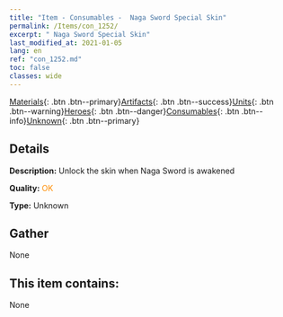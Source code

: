 ```yaml
---
title: "Item - Consumables -  Naga Sword Special Skin"
permalink: /Items/con_1252/
excerpt: " Naga Sword Special Skin"
last_modified_at: 2021-01-05
lang: en
ref: "con_1252.md"
toc: false
classes: wide
---
```

 [Materials](/Items/){: .btn .btn--primary}[Artifacts](/Items/Artifacts/){: .btn .btn--success}[Units](/Items/Units/){: .btn .btn--warning}[Heroes](/Items/Heroes/){: .btn .btn--danger}[Consumables](/Items/Consumables/){: .btn .btn--info}[Unknown](/Items/Unknown/){: .btn .btn--primary}

## Details
 **Description:** Unlock the skin when Naga Sword is awakened

 **Quality:** <span style="color: #FF8C00">OK</span>

 **Type:** Unknown

## Gather

  None

## This item contains:

  None

